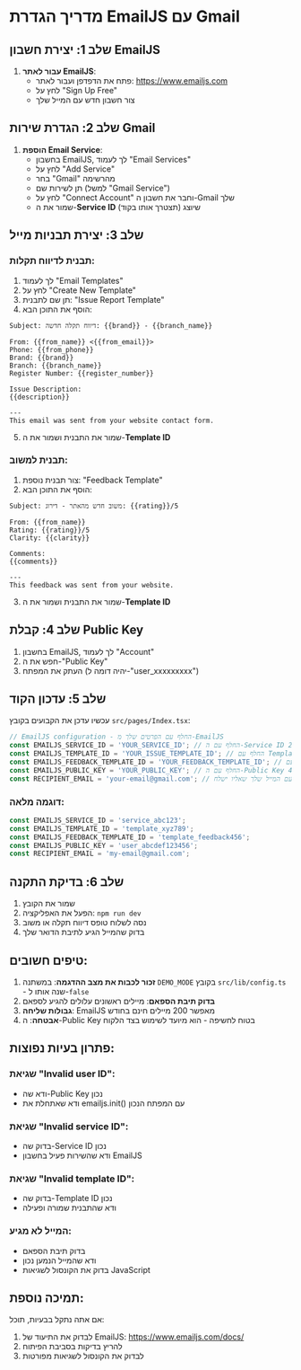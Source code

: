 # מדריך הגדרת EmailJS עם Gmail

## שלב 1: יצירת חשבון EmailJS

1. **עבור לאתר EmailJS**:
   - פתח את הדפדפן ועבור לאתר: https://www.emailjs.com
   - לחץ על "Sign Up Free"
   - צור חשבון חדש עם המייל שלך

## שלב 2: הגדרת שירות Gmail 

1. **הוספת Email Service**:
   - בחשבון EmailJS, לך לעמוד "Email Services"
   - לחץ על "Add Service"
   - בחר "Gmail" מהרשימה
   - תן לשירות שם (למשל "Gmail Service")
   - לחץ על "Connect Account" וחבר את חשבון ה-Gmail שלך
   - שמור את ה-**Service ID** שיוצג (תצטרך אותו בקוד)

## שלב 3: יצירת תבניות מייל

### תבנית לדיווח תקלות:
1. לך לעמוד "Email Templates"
2. לחץ על "Create New Template"
3. תן שם לתבנית: "Issue Report Template"
4. הוסף את התוכן הבא:

```
Subject: דיווח תקלה חדשה: {{brand}} - {{branch_name}}

From: {{from_name}} <{{from_email}}>
Phone: {{from_phone}}
Brand: {{brand}}
Branch: {{branch_name}}
Register Number: {{register_number}}

Issue Description:
{{description}}

---
This email was sent from your website contact form.
```

5. שמור את התבנית ושמור את ה-**Template ID**

### תבנית למשוב:
1. צור תבנית נוספת: "Feedback Template"
2. הוסף את התוכן הבא:

```
Subject: משוב חדש מהאתר - דירוג: {{rating}}/5

From: {{from_name}}
Rating: {{rating}}/5
Clarity: {{clarity}}

Comments:
{{comments}}

---
This feedback was sent from your website.
```

3. שמור את התבנית ושמור את ה-**Template ID**

## שלב 4: קבלת Public Key

1. בחשבון EmailJS, לך לעמוד "Account"
2. חפש את ה-"Public Key"
3. העתק את המפתח (יהיה דומה ל-"user_xxxxxxxxx")

## שלב 5: עדכון הקוד

עכשיו עדכן את הקבועים בקובץ `src/pages/Index.tsx`:

```typescript
// EmailJS configuration - החלף עם הפרטים שלך מ-EmailJS
const EMAILJS_SERVICE_ID = 'YOUR_SERVICE_ID'; // החלף עם ה-Service ID מהשלב 2
const EMAILJS_TEMPLATE_ID = 'YOUR_ISSUE_TEMPLATE_ID'; // החלף עם Template ID של תבנית התקלות
const EMAILJS_FEEDBACK_TEMPLATE_ID = 'YOUR_FEEDBACK_TEMPLATE_ID'; // החלף עם Template ID של תבנית המשוב
const EMAILJS_PUBLIC_KEY = 'YOUR_PUBLIC_KEY'; // החלף עם ה-Public Key מהשלב 4
const RECIPIENT_EMAIL = 'your-email@gmail.com'; // החלף עם המייל שלך שאליו ישלח
```

### דוגמה מלאה:
```typescript
const EMAILJS_SERVICE_ID = 'service_abc123';
const EMAILJS_TEMPLATE_ID = 'template_xyz789';
const EMAILJS_FEEDBACK_TEMPLATE_ID = 'template_feedback456';
const EMAILJS_PUBLIC_KEY = 'user_abcdef123456';
const RECIPIENT_EMAIL = 'my-email@gmail.com';
```

## שלב 6: בדיקת התקנה

1. שמור את הקובץ
2. הפעל את האפליקציה: `npm run dev`
3. נסה לשלוח טופס דיווח תקלה או משוב
4. בדוק שהמייל הגיע לתיבת הדואר שלך

## טיפים חשובים:

1. **זכור לכבות את מצב ההדגמה**: במשתנה `DEMO_MODE` בקובץ `src/lib/config.ts` - שנה אותו ל-`false`
2. **בדוק תיבת הספאם**: מיילים ראשונים עלולים להגיע לספאם
3. **גבולות שליחה**: EmailJS מאפשר 200 מיילים חינם בחודש
4. **אבטחה**: ה-Public Key בטוח לחשיפה - הוא מיועד לשימוש בצד הלקוח

## פתרון בעיות נפוצות:

### שגיאת "Invalid user ID":
- ודא שה-Public Key נכון
- ודא שאתחלת את emailjs.init() עם המפתח הנכון

### שגיאת "Invalid service ID":
- בדוק שה-Service ID נכון
- ודא שהשירות פעיל בחשבון EmailJS

### שגיאת "Invalid template ID":
- בדוק שה-Template ID נכון
- ודא שהתבנית שמורה ופעילה

### המייל לא מגיע:
- בדוק תיבת הספאם
- ודא שהמייל הנמען נכון
- בדוק את הקונסול לשגיאות JavaScript

## תמיכה נוספת:

אם אתה נתקל בבעיות, תוכל:
1. לבדוק את התיעוד של EmailJS: https://www.emailjs.com/docs/
2. להריץ בדיקות בסביבת הפיתוח
3. לבדוק את הקונסול לשגיאות מפורטות 